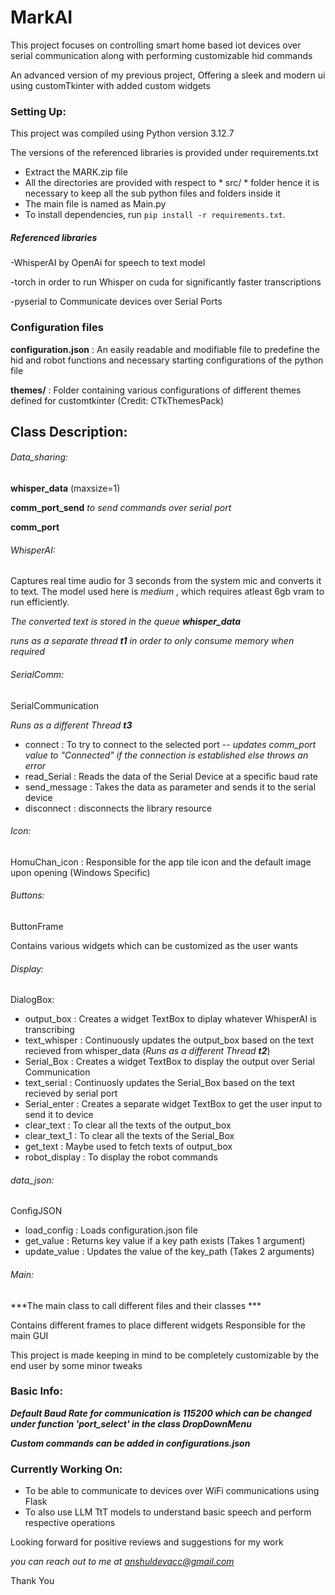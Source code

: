 # MarkAI

This project focuses on controlling smart home based iot devices over serial communication along with performing customizable hid commands 

An advanced version of my previous project, Offering a sleek and modern ui using customTkinter with added custom widgets

### Setting Up:

This project was compiled using Python version 3.12.7

The versions of the referenced libraries is provided under requirements.txt

- Extract the MARK.zip file
- All the directories are provided with respect to * src/ * folder hence it is necessary to keep all the sub python files and folders inside it
- The main file is named as Main.py
- To install dependencies, run `pip install -r requirements.txt`. 


##### Referenced libraries 

-WhisperAI by OpenAi for speech to text model

-torch in order to run Whisper on cuda for significantly faster transcriptions

-pyserial to Communicate devices over Serial Ports

### Configuration files

**configuration.json** : An easily readable and modifiable file to predefine the hid and robot functions and necessary starting configurations of the  python file

**themes/** : Folder containing  various configurations of different themes defined for customtkinter (Credit: CTkThemesPack)
## Class Description:

###### Data_sharing: 
**whisper_data** (maxsize=1)

**comm_port_send**  *to send commands over serial port*

**comm_port** 


###### WhisperAI: 
Captures real time audio for 3 seconds from the system mic and converts it to text. The model used here is *medium* , which requires atleast 6gb vram to run efficiently.

*The converted text is stored in the queue **whisper_data***

*runs as a separate thread  **t1** in order to only consume memory when required* 

###### SerialComm:
SerialCommunication

*Runs as a different Thread **t3***

- connect : To try to connect to the selected port -- *updates comm_port value to "Connected" if the connection is established else throws an error*
- read_Serial : Reads the data of the Serial Device at a specific baud rate
- send_message : Takes the data as parameter and sends it to the serial device
- disconnect : disconnects the library resource 

###### Icon:
HomuChan_icon : Responsible for the app tile icon and the default image upon opening (Windows Specific)

###### Buttons:
ButtonFrame

Contains various widgets which can be customized as the user wants

###### Display:
DialogBox:

- output_box : Creates a widget TextBox to diplay whatever WhisperAI  is transcribing
- text_whisper : Continuously updates the output_box based on the text recieved from whisper_data (*Runs as a different Thread **t2***)
- Serial_Box : Creates a widget TextBox to display the output over Serial Communication 
- text_serial : Continuosly updates the Serial_Box based on the text recieved by serial port
- Serial_enter : Creates a separate widget TextBox to get the user input to send it to device
- clear_text : To clear all the texts of the output_box
- clear_text_1 : To clear all the texts of the Serial_Box
- get_text : Maybe used to fetch texts of output_box
- robot_display : To display the robot commands

###### data_json:
ConfigJSON

- load_config : Loads configuration.json file
- get_value : Returns key value if a key path exists (Takes 1 argument)
- update_value : Updates the value of the key_path (Takes 2 arguments)



###### Main:

***The main class to call different files and their classes ***

Contains different frames to place different widgets
Responsible for the main GUI

This project is made keeping in mind to be completely customizable by the end user by some minor tweaks

### Basic Info:

***Default Baud Rate for communication is 115200 which can be changed under function 'port_select' in the class DropDownMenu***

***Custom commands can be added in configurations.json***

### Currently Working On:

* To be able to communicate to devices over WiFi communications using Flask
* To also use LLM TtT models to understand basic speech and perform respective operations


Looking forward for positive reviews and suggestions for my work

*you can reach out to me at anshuldevacc@gmail.com*

Thank You

